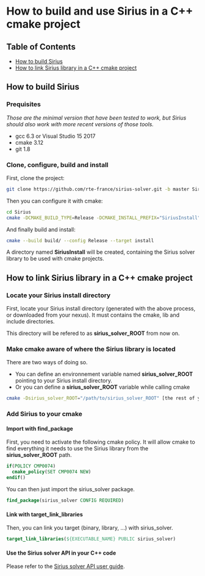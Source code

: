 # How to build and use Sirius in a C++ cmake project

## Table of Contents

* [How to build Sirius](#how-to-build-sirius)
* [How to link Sirius library in a C++ cmake project](#how-to-link-sirius-library-in-a-c-cmake-project)

## How to build Sirius

### Prequisites

_Those are the minimal version that have been tested to work, but Sirius should also work with more recent versions of those tools._

* gcc 6.3 or Visual Studio 15 2017
* cmake 3.12
* git 1.8

### Clone, configure, build and install

First, clone the project:

```bash
git clone https://github.com/rte-france/sirius-solver.git -b master Sirius
```

Then you can configure it with cmake:

```bash
cd Sirius
cmake -DCMAKE_BUILD_TYPE=Release -DCMAKE_INSTALL_PREFIX="SiriusInstall" -B build -S src
```

And finally build and install:

```bash
cmake --build build/ --config Release --target install
```

A directory named __SiriusInstall__ will be created, containing the Sirius solver library to be used with cmake projects.

## How to link Sirius library in a C++ cmake project

### Locate your Sirius install directory

First, locate your Sirius install directory (generated with the above process, or downloaded from your nexus). It must contains the cmake, lib and include directories.


This directory will be refered to as __sirius_solver_ROOT__ from now on.

### Make cmake aware of where the Sirius library is located

There are two ways of doing so.

* You can define an environnement variable named __sirius_solver_ROOT__ pointing to your Sirius install directory.
* Or you can define a __sirius_solver_ROOT__ variable while calling cmake

```bash
cmake -Dsirius_solver_ROOT="/path/to/sirius_solver_ROOT" [the rest of your cmake configuration command] ...
```

### Add Sirius to your cmake

#### Import with find_package

First, you need to activate the following cmake policy. It will allow cmake to find everything it needs to use the Sirius library from the __sirius_solver_ROOT__ path.

```cmake
if(POLICY CMP0074)
  cmake_policy(SET CMP0074 NEW)
endif()
```

You can then just import the sirius_solver package.

```cmake
find_package(sirius_solver CONFIG REQUIRED)
```

#### Link with target_link_libraries

Then, you can link you target (binary, library, ...) with sirius_solver.

```cmake
target_link_libraries(${EXECUTABLE_NAME} PUBLIC sirius_solver)
```

#### Use the Sirius solver API in your C++ code

Please refer to the [Sirius solver API user guide](SiriusAPI.md).
